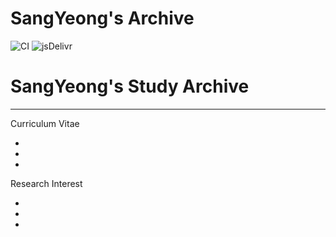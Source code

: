 # SangYeong's Archive

![CI](https://github.com/rundocs/jekyll-rtd-theme/workflows/CI/badge.svg?branch=develop)
![jsDelivr](https://data.jsdelivr.com/v1/package/gh/rundocs/jekyll-rtd-theme/badge)
# SangYeong's Study Archive
---

Curriculum Vitae

-

-

-

Research Interest

-

-

-
